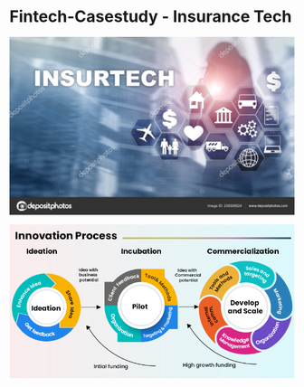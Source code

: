 # Fintech-Casestudy - Insurance Tech

![Insurance Tech](images/Insurance.jpg)

![Insurance Process](images/Innovation_Process.png)


